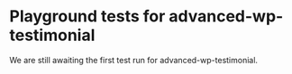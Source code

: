 # Playground tests for advanced-wp-testimonial
We are still awaiting the first test run for advanced-wp-testimonial.
